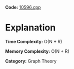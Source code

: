 **Code:** [10596.cpp](./10596.cpp)

# Explanation

**Time Complexity:** O(N + R)

**Memory Complexity:** O(N + R)

**Category:** Graph Theory
